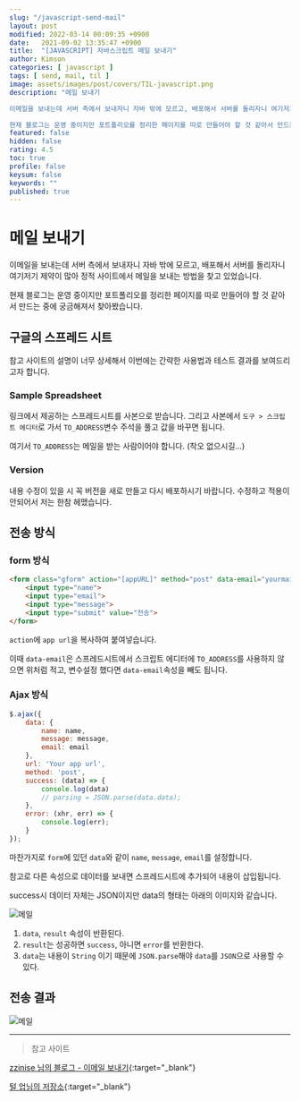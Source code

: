 ```yaml
---
slug: "/javascript-send-mail"
layout: post
modified: 2022-03-14 00:09:35 +0900
date:   2021-09-02 13:35:47 +0900
title:  "[JAVASCRIPT] 자바스크립트 메일 보내기"
author: Kimson
categories: [ javascript ]
tags: [ send, mail, til ]
image: assets/images/post/covers/TIL-javascript.png
description: "메일 보내기

이메일을 보내는데 서버 측에서 보내자니 자바 밖에 모르고, 배포해서 서버를 돌리자니 여기저기 제약이 많아 정적 사이트에서 메일을 보내는 방법을 찾고 있었습니다.

현재 블로그는 운영 중이지만 포트폴리오를 정리한 페이지를 따로 만들어야 할 것 같아서 만드는 중에 궁금해져서 찾아봤습니다."
featured: false
hidden: false
rating: 4.5
toc: true
profile: false
keysum: false
keywords: ""
published: true
---
```


# 메일 보내기

이메일을 보내는데 서버 측에서 보내자니 자바 밖에 모르고, 배포해서 서버를 돌리자니 여기저기 제약이 많아 정적 사이트에서 메일을 보내는 방법을 찾고 있었습니다.

현재 블로그는 운영 중이지만 포트폴리오를 정리한 페이지를 따로 만들어야 할 것 같아서 만드는 중에 궁금해져서 찾아봤습니다.

## 구글의 스프레드 시트

참고 사이트의 설명이 너무 상세해서 이번에는 간략한 사용법과 테스트 결과를 보여드리고자 합니다.

### Sample Spreadsheet

링크에서 제공하는 스프레드시트를 사본으로 받습니다.
그리고 사본에서 `도구 > 스크립트 에디터`로 가서 `TO_ADDRESS`변수 주석을 풀고 값을 바꾸면 됩니다.

여기서 `TO_ADDRESS`는 메일을 받는 사람이어야 합니다. (착오 없으시길...)

### Version

내용 수정이 있을 시 꼭 버전을 새로 만들고 다시 배포하시기 바랍니다. 수정하고 적용이 안되어서 저는 한참 헤맸습니다.

## 전송 방식

### form 방식

```html
<form class="gform" action="[appURL]" method="post" data-email="yourmail@domain.com">
    <input type="name">
    <input type="email">
    <input type="message">
    <input type="submit" value="전송">
</form>
```

`action`에 `app url`을 복사하여 붙여넣습니다.

이때 `data-email`은 스프레드시트에서 스크립트 에디터에 `TO_ADDRESS`를 사용하지 않으면 위처럼 적고, 변수설정 했다면 `data-email`속성을 빼도 됩니다.

### Ajax 방식

```javascript
$.ajax({
    data: {
        name: name,
        message: message,
        email: email
    },
    url: 'Your app url',
    method: 'post',
    success: (data) => {
        console.log(data)
        // parsing = JSON.parse(data.data);
    },
    error: (xhr, err) => {
        console.log(err);
    }
});
```

마찬가지로 `form`에 있던 `data`와 같이 `name`, `message`, `email`를 설정합니다.

참고로 다른 속성으로 데이터를 보내면 스프레드시트에 추가되어 내용이 삽입됩니다.

success시 데이터 자체는 JSON이지만 data의 형태는 아래의 이미지와 같습니다.

![메일]({{site.baseurl}}/assets/images/post/sendMail/mail01.png)

1. `data`, `result` 속성이 반환된다.
2. `result`는 성공하면 `success`, 아니면 `error`를 반환한다.
3. `data`는 내용이 `String` 이기 때문에 `JSON.parse`해야 `data`를 `JSON`으로 사용할 수 있다.

## 전송 결과

![메일]({{site.baseurl}}/assets/images/post/sendMail/mail02.png)


-----

> 참고 사이트

[zzinise 님의 블로그 - 이메일 보내기](https://zzinise.tistory.com/12){:target="_blank"}

[털 업님의 저장소](https://kutar37.tistory.com/entry/%EC%A0%95%EC%A0%81-HTML-form%ED%83%9C%EA%B7%B8%EC%97%90%EC%84%9C-%EB%A9%94%EC%9D%BC%EB%B3%B4%EB%82%B4%EA%B8%B0-Google-Apps-Mail){:target="_blank"}